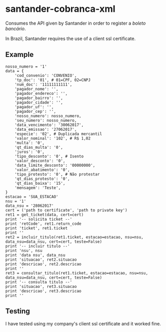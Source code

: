 # santander-cobranca-xml

Consumes the API given by Santander in order to register a *boleto bancário*.

In Brazil, Santander requires the use of a client ssl certificate.

## Example

```
nosso_numero = '1'
data = {
	'cod_convenio': 'CONVENIO',
	'tp_doc': '01', # 01=CPF, 02=CNPJ
	'num_doc': '11111111111',
	'pagador_nome': '',
	'pagador_endereco': '',
	'pagador_bairro': '',
	'pagador_cidade': '',
	'pagador_uf': '',
	'pagador_cep': '',
	'nosso_numero': nosso_numero,
	'seu_numero': nosso_numero,
	'data_vencimento': '30062017',
	'data_emissao': '27062017',
	'especie': '02', # Duplicada mercantil
	'valor_nominal': '102', # R$ 1,02
	'multa': '0',
	'qt_dias_multa': '0',
	'juros': '0',
	'tipo_desconto': '0', # Isento
	'valor_desconto': '0',
	'data_limite_desconto': '00000000',
	'valor_abatimento': '0',
	'tipo_protesto': '0', # Não protestar
	'qt_dias_protesto': '0',
	'qt_dias_baixa': '15',
	'mensagem': 'Teste',
}
estacao = 'SUA_ESTACAO'
nsu = '1'
data_nsu = '28062017'
cert = ('path to certificate', 'path to private key')
ret1 = get_ticket(data, cert=cert)
print '-- solicita ticket --'
print 'retCode', ret1.return_code
print 'ticket', ret1.ticket
print ''
ret2 = incluir_titulo(ret1.ticket, estacao=estacao, nsu=nsu, data_nsu=data_nsu, cert=cert, teste=False)
print '-- incluir titulo --'
print 'nsu', nsu
print 'data nsu', data_nsu
print 'situacao', ret2.situacao
print 'descricao', ret2.descricao
print ''
ret3 = consultar_titulo(ret1.ticket, estacao=estacao, nsu=nsu, data_nsu=data_nsu, cert=cert, teste=False)
print '-- consulta titulo --'
print 'situacao', ret3.situacao
print 'descricao', ret3.descricao
print ''
```

## Testing

I have tested using my company's client ssl certificate and it worked fine.
